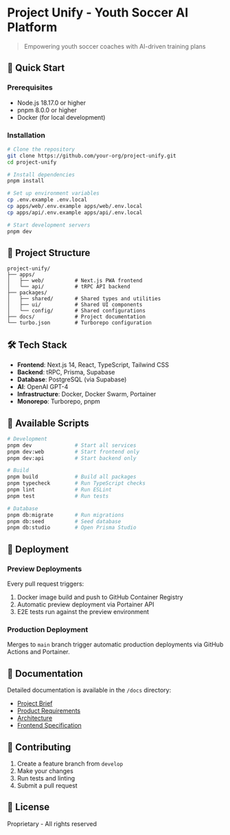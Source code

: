 # Project Unify - Youth Soccer AI Platform

> Empowering youth soccer coaches with AI-driven training plans

## 🚀 Quick Start

### Prerequisites

- Node.js 18.17.0 or higher
- pnpm 8.0.0 or higher
- Docker (for local development)

### Installation

```bash
# Clone the repository
git clone https://github.com/your-org/project-unify.git
cd project-unify

# Install dependencies
pnpm install

# Set up environment variables
cp .env.example .env.local
cp apps/web/.env.example apps/web/.env.local
cp apps/api/.env.example apps/api/.env.local

# Start development servers
pnpm dev
```

## 📁 Project Structure

```
project-unify/
├── apps/
│   ├── web/          # Next.js PWA frontend
│   └── api/          # tRPC API backend
├── packages/
│   ├── shared/       # Shared types and utilities
│   ├── ui/           # Shared UI components
│   └── config/       # Shared configurations
├── docs/             # Project documentation
└── turbo.json        # Turborepo configuration
```

## 🛠️ Tech Stack

- **Frontend**: Next.js 14, React, TypeScript, Tailwind CSS
- **Backend**: tRPC, Prisma, Supabase
- **Database**: PostgreSQL (via Supabase)
- **AI**: OpenAI GPT-4
- **Infrastructure**: Docker, Docker Swarm, Portainer
- **Monorepo**: Turborepo, pnpm

## 📜 Available Scripts

```bash
# Development
pnpm dev              # Start all services
pnpm dev:web          # Start frontend only
pnpm dev:api          # Start backend only

# Build
pnpm build            # Build all packages
pnpm typecheck        # Run TypeScript checks
pnpm lint             # Run ESLint
pnpm test             # Run tests

# Database
pnpm db:migrate       # Run migrations
pnpm db:seed          # Seed database
pnpm db:studio        # Open Prisma Studio
```

## 🚢 Deployment

### Preview Deployments

Every pull request triggers:
1. Docker image build and push to GitHub Container Registry
2. Automatic preview deployment via Portainer API
3. E2E tests run against the preview environment

### Production Deployment

Merges to `main` branch trigger automatic production deployments via GitHub Actions and Portainer.

## 📖 Documentation

Detailed documentation is available in the `/docs` directory:

- [Project Brief](./docs/project-brief.md)
- [Product Requirements](./docs/prd.md)
- [Architecture](./docs/architecture.md)
- [Frontend Specification](./docs/front-end-spec.md)

## 🤝 Contributing

1. Create a feature branch from `develop`
2. Make your changes
3. Run tests and linting
4. Submit a pull request

## 📄 License

Proprietary - All rights reserved